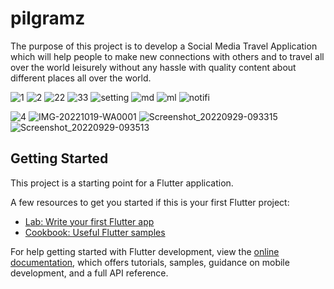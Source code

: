 # pilgramz

The purpose of this project is to develop a Social Media Travel Application which will help
people to make new connections with others and to travel all over the world leisurely without
any hassle with quality content about different places all over the world.

![1](https://user-images.githubusercontent.com/82445185/196844614-1249f40f-cdc4-4134-8604-51d5cdc0dd6d.png)
![2](https://user-images.githubusercontent.com/82445185/196844618-e8677480-365a-4726-b90d-871dbc62859c.png)
![22](https://user-images.githubusercontent.com/82445185/196844623-9963a31d-febb-4315-959e-8f5ca3b4d046.png)
![33](https://user-images.githubusercontent.com/82445185/196844625-05e71d4c-065d-4efc-90e6-446f6872ae0a.png)
![setting](https://user-images.githubusercontent.com/82445185/196844629-635f8135-7244-4198-8f79-85c1fed8aa6c.png)
![md](https://user-images.githubusercontent.com/82445185/196844632-20c1113b-614a-42f4-9ccf-edabc12319c3.png)
![ml](https://user-images.githubusercontent.com/82445185/196844633-fea606d3-5a0a-4f4e-99b6-acd30ba94a5f.png)
![notifi](https://user-images.githubusercontent.com/82445185/196844637-b90816b8-bace-4d21-883d-954a2241d76d.png)

![4](https://user-images.githubusercontent.com/82445185/196844586-5447dffe-fa8b-4172-95fb-1353ac1f1b9b.png)
![IMG-20221019-WA0001](https://user-images.githubusercontent.com/82445185/196844588-a7298a95-6483-49ba-b6d4-a48a9d3f51c2.jpg)
![Screenshot_20220929-093315](https://user-images.githubusercontent.com/82445185/196844592-0f988657-c132-4c38-a9c5-2fc19696802d.png)
![Screenshot_20220929-093513](https://user-images.githubusercontent.com/82445185/196844603-111acfbc-d0ce-4cfb-8f7f-b57a6a86472b.png)

## Getting Started

This project is a starting point for a Flutter application.

A few resources to get you started if this is your first Flutter project:

- [Lab: Write your first Flutter app](https://docs.flutter.dev/get-started/codelab)
- [Cookbook: Useful Flutter samples](https://docs.flutter.dev/cookbook)

For help getting started with Flutter development, view the
[online documentation](https://docs.flutter.dev/), which offers tutorials,
samples, guidance on mobile development, and a full API reference.
